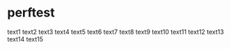 # perftest
text1
text2
text3
text4
text5
text6
text7
text8
text9
text10
text11
text12
text13
text14
text15
